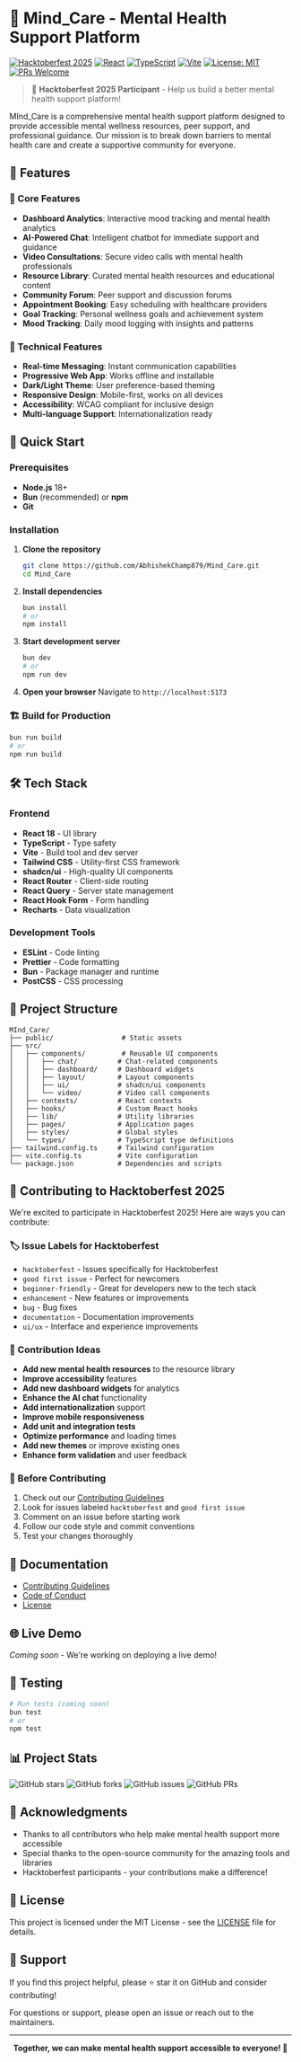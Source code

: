 # 🧠 Mind_Care - Mental Health Support Platform

[![Hacktoberfest 2025](https://img.shields.io/badge/Hacktoberfest-2025-orange.svg)](https://hacktoberfest.com/)
[![React](https://img.shields.io/badge/React-18.3.1-blue.svg)](https://reactjs.org/)
[![TypeScript](https://img.shields.io/badge/TypeScript-5.8.3-blue.svg)](https://www.typescriptlang.org/)
[![Vite](https://img.shields.io/badge/Vite-5.4.19-646CFF.svg)](https://vitejs.dev/)
[![License: MIT](https://img.shields.io/badge/License-MIT-yellow.svg)](LICENSE)
[![PRs Welcome](https://img.shields.io/badge/PRs-welcome-brightgreen.svg)](CONTRIBUTING.md)

> 🎯 **Hacktoberfest 2025 Participant** - Help us build a better mental health support platform!

MInd_Care is a comprehensive mental health support platform designed to provide accessible mental wellness resources, peer support, and professional guidance. Our mission is to break down barriers to mental health care and create a supportive community for everyone.

## 🌟 Features

### 🎯 Core Features

- **Dashboard Analytics**: Interactive mood tracking and mental health analytics
- **AI-Powered Chat**: Intelligent chatbot for immediate support and guidance
- **Video Consultations**: Secure video calls with mental health professionals
- **Resource Library**: Curated mental health resources and educational content
- **Community Forum**: Peer support and discussion forums
- **Appointment Booking**: Easy scheduling with healthcare providers
- **Goal Tracking**: Personal wellness goals and achievement system
- **Mood Tracking**: Daily mood logging with insights and patterns

### 🔧 Technical Features

- **Real-time Messaging**: Instant communication capabilities
- **Progressive Web App**: Works offline and installable
- **Dark/Light Theme**: User preference-based theming
- **Responsive Design**: Mobile-first, works on all devices
- **Accessibility**: WCAG compliant for inclusive design
- **Multi-language Support**: Internationalization ready

## 🚀 Quick Start

### Prerequisites

- **Node.js** 18+
- **Bun** (recommended) or **npm**
- **Git**

### Installation

1. **Clone the repository**

   ```bash
   git clone https://github.com/AbhishekChamp879/Mind_Care.git
   cd Mind_Care
   ```

2. **Install dependencies**

   ```bash
   bun install
   # or
   npm install
   ```

3. **Start development server**

   ```bash
   bun dev
   # or
   npm run dev
   ```

4. **Open your browser**
   Navigate to `http://localhost:5173`

### 🏗️ Build for Production

```bash
bun run build
# or
npm run build
```

## 🛠️ Tech Stack

### Frontend

- **React 18** - UI library
- **TypeScript** - Type safety
- **Vite** - Build tool and dev server
- **Tailwind CSS** - Utility-first CSS framework
- **shadcn/ui** - High-quality UI components
- **React Router** - Client-side routing
- **React Query** - Server state management
- **React Hook Form** - Form handling
- **Recharts** - Data visualization

### Development Tools

- **ESLint** - Code linting
- **Prettier** - Code formatting
- **Bun** - Package manager and runtime
- **PostCSS** - CSS processing

## 📁 Project Structure

```
MInd_Care/
├── public/                 # Static assets
├── src/
│   ├── components/         # Reusable UI components
│   │   ├── chat/          # Chat-related components
│   │   ├── dashboard/     # Dashboard widgets
│   │   ├── layout/        # Layout components
│   │   ├── ui/            # shadcn/ui components
│   │   └── video/         # Video call components
│   ├── contexts/          # React contexts
│   ├── hooks/             # Custom React hooks
│   ├── lib/               # Utility libraries
│   ├── pages/             # Application pages
│   ├── styles/            # Global styles
│   └── types/             # TypeScript type definitions
├── tailwind.config.ts     # Tailwind configuration
├── vite.config.ts         # Vite configuration
└── package.json           # Dependencies and scripts
```

## 🤝 Contributing to Hacktoberfest 2025

We're excited to participate in Hacktoberfest 2025! Here are ways you can contribute:

### 🏷️ Issue Labels for Hacktoberfest

- `hacktoberfest` - Issues specifically for Hacktoberfest
- `good first issue` - Perfect for newcomers
- `beginner-friendly` - Great for developers new to the tech stack
- `enhancement` - New features or improvements
- `bug` - Bug fixes
- `documentation` - Documentation improvements
- `ui/ux` - Interface and experience improvements

### 🎯 Contribution Ideas

- **Add new mental health resources** to the resource library
- **Improve accessibility** features
- **Add new dashboard widgets** for analytics
- **Enhance the AI chat** functionality
- **Add internationalization** support
- **Improve mobile responsiveness**
- **Add unit and integration tests**
- **Optimize performance** and loading times
- **Add new themes** or improve existing ones
- **Enhance form validation** and user feedback

### 📝 Before Contributing

1. Check out our [Contributing Guidelines](CONTRIBUTING.md)
2. Look for issues labeled `hacktoberfest` and `good first issue`
3. Comment on an issue before starting work
4. Follow our code style and commit conventions
5. Test your changes thoroughly

## 📖 Documentation

- [Contributing Guidelines](CONTRIBUTING.md)
- [Code of Conduct](CODE_OF_CONDUCT.md)
- [License](LICENSE)

## 🌐 Live Demo

_Coming soon_ - We're working on deploying a live demo!

## 🧪 Testing

```bash
# Run tests (coming soon)
bun test
# or
npm test
```

## 📊 Project Stats

![GitHub stars](https://img.shields.io/github/stars/AbhishekChamp879/MInd_Care)
![GitHub forks](https://img.shields.io/github/forks/AbhishekChamp879/MInd_Care)
![GitHub issues](https://img.shields.io/github/issues/AbhishekChamp879/MInd_Care)
![GitHub PRs](https://img.shields.io/github/issues-pr/AbhishekChamp879/MInd_Care)

## 🙏 Acknowledgments

- Thanks to all contributors who help make mental health support more accessible
- Special thanks to the open-source community for the amazing tools and libraries
- Hacktoberfest participants - your contributions make a difference!

## 📄 License

This project is licensed under the MIT License - see the [LICENSE](LICENSE) file for details.

## 🤝 Support

If you find this project helpful, please ⭐ star it on GitHub and consider contributing!

For questions or support, please open an issue or reach out to the maintainers.

---

<div align="center">
  <strong>Together, we can make mental health support accessible to everyone! 🌟</strong>
</div>
